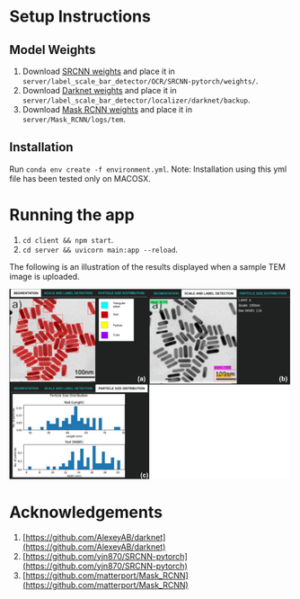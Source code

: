 # Setup Instructions

## Model Weights
1) Download [SRCNN weights](https://drive.google.com/file/d/1zmBxzC9SVJm9vciOPLbKzVIVlH09UZtW/view?usp=sharing) and place it in `server/label_scale_bar_detector/OCR/SRCNN-pytorch/weights/`.
2) Download [Darknet weights](https://drive.google.com/file/d/1CR0chidAN8x7LLWcLHYz4QR7pHfsQB8-/view?usp=sharing) and place it in `server/label_scale_bar_detector/localizer/darknet/backup`.
3) Download [Mask RCNN weights](https://drive.google.com/file/d/1JwXbYScYNlds5g5JHFwEZLwI5eShyaj4/view?usp=sharing) and place it in `server/Mask_RCNN/logs/tem`.

## Installation

Run `conda env create -f environment.yml`.
Note: Installation using this yml file has been tested only on MACOSX.

# Running the app

1) `cd client && npm start`.
2) `cd server && uvicorn main:app --reload`.  

The following is an illustration of the results displayed when a sample TEM image is uploaded.  
  
<img src='web_app.png' width=500>

# Acknowledgements

1) [https://github.com/AlexeyAB/darknet](https://github.com/AlexeyAB/darknet)
2) [https://github.com/yjn870/SRCNN-pytorch](https://github.com/yjn870/SRCNN-pytorch)
3) [https://github.com/matterport/Mask_RCNN](https://github.com/matterport/Mask_RCNN)
